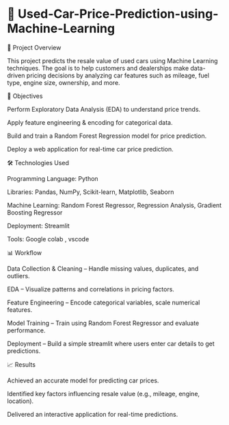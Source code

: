 # 🚗 Used-Car-Price-Prediction-using-Machine-Learning

📌 Project Overview

This project predicts the resale value of used cars using Machine Learning techniques.
The goal is to help customers and dealerships make data-driven pricing decisions by analyzing car features such as mileage, fuel type, engine size, ownership, and more.

🎯 Objectives

Perform Exploratory Data Analysis (EDA) to understand price trends.

Apply feature engineering & encoding for categorical data.

Build and train a Random Forest Regression model for price prediction.

Deploy a web application for real-time car price prediction.

🛠️ Technologies Used

Programming Language: Python

Libraries: Pandas, NumPy, Scikit-learn, Matplotlib, Seaborn

Machine Learning: Random Forest Regressor, Regression Analysis, Gradient Boosting Regressor

Deployment: Streamlit

Tools: Google colab , vscode

📊 Workflow

Data Collection & Cleaning – Handle missing values, duplicates, and outliers.

EDA – Visualize patterns and correlations in pricing factors.

Feature Engineering – Encode categorical variables, scale numerical features.

Model Training – Train using Random Forest Regressor and evaluate performance.

Deployment – Build a simple streamlit where users enter car details to get predictions.

📈 Results

Achieved an accurate model for predicting car prices.

Identified key factors influencing resale value (e.g., mileage, engine, location).

Delivered an interactive application for real-time predictions.
